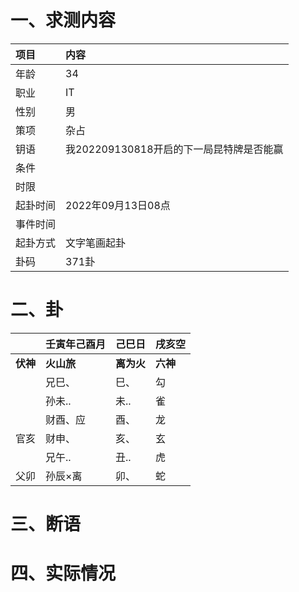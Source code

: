 # 一、求测内容
|项目|内容|
|:-|:-|
|年龄|34|
|职业|IT|
|性别|男|
|策项|杂占|
|钥语|我202209130818开启的下一局昆特牌是否能赢|
|条件||
|时限||
|起卦时间|2022年09月13日08点|
|事件时间||
|起卦方式|文字笔画起卦|
|卦码|371卦|

# 二、卦
||壬寅年己酉月|己巳日|戌亥空|
|:-|:-|:-|:-|
|**伏神**|**火山旅**|**离为火**|**六神**|
||兄巳、|巳、|勾|
||孙未..|未..|雀|
||财酉、应|酉、|龙|
|官亥|财申、|亥、|玄|
||兄午..|丑..|虎|
|父卯|孙辰×离|卯、|蛇|


# 三、断语

# 四、实际情况